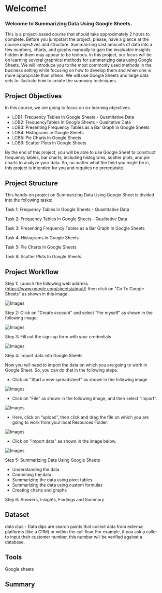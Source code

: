 # Welcome!

### Welcome to Summarizing Data Using Google Sheets. 
This is a project-based course that should take approximately 2 hours to complete. Before you jumpstart the project, please, have a glance at the course objectives and structure. Summarizing vast amounts of data into a few numbers, charts, and graphs manually to gain the invaluable insights hidden in them may appear to be tedious. In this project, our focus will be on learning several graphical methods for summarizing data using Google Sheets. We will introduce you to the most commonly used methods in the business setting while focusing on how to develop them and when one is more appropriate than others. We will use Google Sheets and large data sets to illustrate how to create the summary techniques.

## Project Objectives
In this course, we are going to focus on six learning objectives.

* LOB1: Frequency Tables In Google Sheets - Quantitative Data
* LOB2: FrequencyTables In Google Sheets - Qualitative Data
* LOB3: Presenting Frequency Tables as a Bar Graph in Google Sheets
* LOB4: Histograms in Google Sheets
* LOB5: Pie Charts In Google Sheets
* LOB6: Scatter Plots In Google Sheets

By the end of this project, you will be able to use Google Sheet to construct frequency tables, bar charts, including histograms, scatter plots, and pie charts to analyze your data. So, no matter what
the field you might be in, this project is intended for you and requires no prerequisite.

## Project Structure
This hands-on project on Summarizing Data Using Google Sheet is divided into the following tasks: 

Task 1: Frequency Tables In Google Sheets - Quantitative Data

Task 2: Frequency Tables In Google Sheets - Qualitative Data 

Task 3: Presenting Frequency Tables as a Bar Graph In Google Sheets 

Task 4: Histograms In Google Sheets 

Task 5: Pie Charts In Google Sheets

Task 6: Scatter Plots In Google Sheets.

## Project Workflow 

Step 1: Launch the following web address (https://www.google.com/sheets/about/)
then click on "Go To Google Sheets" as shown in this image: 

![Images](/Images/Google_Sheets.png)

Step 2: Click on "Create account" and select "For myself" as shown in the following image:

![Images](/Images/Create_Google_Account.png)

Step 3: Fill out the sign-up form with your credentials

![Images](/Images/Credentials.png)

Step 4: Import data into Google Sheets

Now you will need to import the data on which you are going to work in Google Sheet. So, you can do that in the following steps.

* Click on "Start a new spreadsheet" as shown in the following image

![Images](/Images/New_Spreadsheet.png)

* Click on “File” as shown in the following image, and then select “import”.

![Images](/Images/File_Import.png)

* Here, click on “upload”, then click and drag the file on which you are going to work from your local Resources Folder.

![Images](/Images/Upload.png)

* Click on "import data" as shown in the image below.

![Images](/Images/import_data.png)

Step 5: Summarizing Data Using Google Sheets 

* Understanding the data
* Combining the data
* Summarizing the data using pivot tables
* Summarizing the data using custom formulas
* Creating charts and graphs

Step 6: Answers, Insights, Findings and Summary


## Dataset

data dips - Data dips are search points that collect data from external platforms (like a CRM) or within the call flow. For example, if you ask a caller to input their customer number, this number will be verified against a database.

## Tools
Google sheets

## Summary


